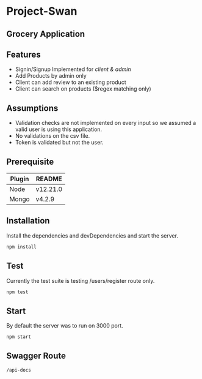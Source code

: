 # Project-Swan
## Grocery Application

## Features

- Signin/Signup Implemented for *client & admin*
- Add Products by admin only
- Client can add review to an existing product
- Client can search on products ($regex matching only)

## Assumptions

- Validation checks are not implemented on every input so we assumed a valid user is using this application.
- No validations on the csv file.
- Token is validated but not the user.

## Prerequisite


| Plugin | README |
| ------ | ------ |
| Node | v12.21.0 |
| Mongo | v4.2.9 |

## Installation

Install the dependencies and devDependencies and start the server.

```sh
npm install
```


## Test

Currently the test suite is testing /users/register route only.

```sh
npm test
```

## Start

By default the server was to run on 3000 port.

```sh
npm start
```

## Swagger Route

```sh
/api-docs
```


